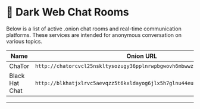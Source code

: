 # 💬 Dark Web Chat Rooms

Below is a list of active .onion chat rooms and real-time communication platforms. These services are intended for anonymous conversation on various topics.

| Name     | Onion URL                                                                 |
|----------|---------------------------------------------------------------------------|
| ChaTor   | `http://chatorcvcl25nskltysozugy36pplnrwpbgwovh6mbwwzy2bzgq2hkyd.onion/` |
| Black Hat Chat | `http://blkhatjxlrvc5aevqzz5t6kxldayog6jlx5h7glnu44euzongl4fh5ad.onion/` |

---
